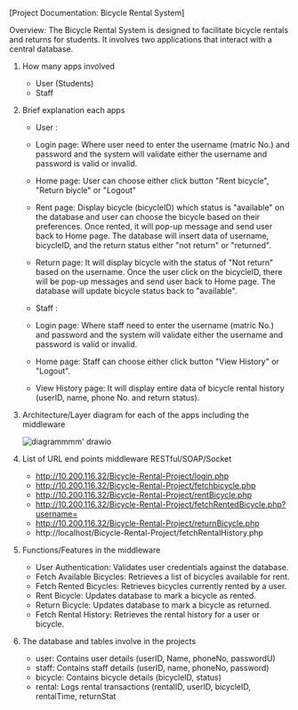 
[Project Documentation: Bicycle Rental System]

Overview:
The Bicycle Rental System is designed to facilitate bicycle rentals and returns for students. It involves two applications that interact with a central database.

1. How many apps involved
	- User (Students)
	- Staff

2. Brief explanation each apps 
	- User :
	- Login page: Where user need to enter the username (matric No.) and password and the system will validate either the username and password is valid or invalid.
	- Home page: User can choose either click button "Rent bicycle", "Return biycle" or "Logout"
	- Rent page: Display bicycle (bicycleID) which status is "available" on the database and user can choose the bicycle based on their preferences. Once rented, it will pop-up message and send user back to Home page. The database will insert data of username, bicycleID, and the return status either "not return" or "returned".
	- Return page: It will display bicycle with the status of "Not return" based on the username. Once the user click on the bicycleID, there will be pop-up messages and send user back to Home page. The database will update bicycle status back to "available".

	- Staff :
	- Login page: Where staff need to enter the username (matric No.) and password and the system will validate either the username and password 		  is valid or invalid.
	- Home page: Staff can choose either click button "View History" or "Logout".
	- View History page: It will display entire data of bicycle rental history (userID, name, phone No. and return status).


3. Architecture/Layer diagram for each of the apps including the middleware
   
   ![diagrammmm' drawio](https://github.com/user-attachments/assets/05a427c2-046d-4fc7-84ec-bfaa86299c65)
   

5. List of URL end points middleware RESTful/SOAP/Socket
	- http://10.200.116.32/Bicycle-Rental-Project/login.php
 	- http://10.200.116.32/Bicycle-Rental-Project/fetchbicycle.php
 	- http://10.200.116.32/Bicycle-Rental-Project/rentBicycle.php
 	- http://10.200.116.32/Bicycle-Rental-Project/fetchRentedBicycle.php?username=
 	- http://10.200.116.32/Bicycle-Rental-Project/returnBicycle.php
 	- http://localhost/Bicycle-Rental-Project/fetchRentalHistory.php

5. Functions/Features in the middleware
	- User Authentication: Validates user credentials against the database.
 	- Fetch Available Bicycles: Retrieves a list of bicycles available for rent.
 	- Fetch Rented Bicycles: Retrieves bicycles currently rented by a user.
 	- Rent Bicycle: Updates database to mark a bicycle as rented.
 	- Return Bicycle: Updates database to mark a bicycle as returned.
 	- Fetch Rental History: Retrieves the rental history for a user or bicycle.


7. The database and tables involve in the projects
	- user: Contains user details (userID, Name, phoneNo, passwordU)
 	- staff: Contains staff details (userID, name, phoneNo, password)
 	- bicycle: Contains bicycle details (bicycleID, status)
 	- rental: Logs rental transactions (rentalID, userID, bicycleID, rentalTime, returnStat

